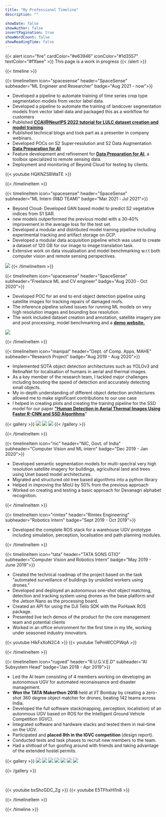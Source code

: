 ```yaml
---
title: "My Professional Timeline"
description: ""

showDate: false
showAuthor: false
invertPagination: true
showWordCount: false
showReadingTime: false
---
```


{{< alert icon="fire" cardColor="#e63946" iconColor="#1d3557" textColor="#f1faee" >}}
This page is a work in progress 
{{< /alert >}}


{{< timeline >}}

{{< timelineItem icon="spacesense" header="SpaceSense" subheader="ML Engineer and Researcher" badge="Aug 2021 - now">}}
<ul> 
  <li>Developed a pipeline to automate training of time series crop type segmentation models from vector label data.</li>
  <li>Developed a pipeline to automate the training of landcover segmentation models from vector label data and packaged this as a workflow for customers</li>
  <li>Published <a href="https://www.climatechange.ai/papers/neurips2022/116#recording" target="_blank"><b>CCAI@NeurIPS 2022 tutorial for LULC dataset creation and model training</b></a>.</li>
  <li>Published technical blogs and took part as a presenter in company webinars.</li>
  <li>Developed POCs on S2 Super‑resolution and S2 Data Augmentation <a href="https://www.spacesense.ai/platform#data-preparation" target="_blank"><b>Data Preparation for AI</b></a></li>
  <li>Feature development and refinement for <a href="https://www.spacesense.ai/platform#data-preparation" target="_blank"><b>Data Preparation for AI</b></a>, a toolbox specialized to remote sensing data.</li>
  <li>Deployment and monitoring of Beyond Cloud for testing by clients.</li>
</ul>

{{< youtube HQKNZSBWaTE >}}

<!-- 
<iframe width="500" height="315" src="https://www.youtube.com/embed/HQKNZSBWaTE?start=1900" title="YouTube video player" frameborder="0" allow="accelerometer; autoplay; clipboard-write; encrypted-media; gyroscope; picture-in-picture; web-share" allowfullscreen></iframe> -->


{{< /timelineItem >}}

{{< timelineItem icon="spacesense" header="SpaceSense" subheader="ML Intern (R&D TEAM)" badge="Mar 2021 ‑ Jul 2021">}}
<ul> 
  <li>Beyond Cloud‑ Developed GAN based model to predict S2 vegetative indices from S1 SAR.</li>
  <li>new models outperformed the previous model with a 30‑40% improvement in the average loss for the test set.</li>
  <li>Developed a modular and distributed model training pipeline including experimental tracking and artifact storage on GCP.</li>
  <li>Developed a modular data acquisition pipeline which was used to create a dataset of 120 GB for our image to image translation task.</li>
  <li>Extensive work on data visualisation and model benchmarking w.r.t both computer vision and remote sensing perspectives.</li>
</ul>
<img src="imgs/10.jpg">
{{< /timelineItem >}}


{{< timelineItem icon="spacesense" header="SpaceSense" subheader="Freelance ML and CV engineer" badge="Aug 2020 ‑ Oct 2020">}}
<ul> 
  <li>Developed POC for an end to end object detection pipeline using satellite images for tracking repairs of damaged roofs.</li>
  <li>The inference pipeline solved issues for running ML models on very high resolution images and bounding box resolution.</li>
  <li>The work included dataset creation and annotation, satellite imagery pre and post processing, model benchmarking and a <a href="https://tarp-detection.spacesense.ai/" target="_blank"><b>demo website.</b></a></li>
</ul>
<img src="imgs/9.png">

{{< /timelineItem >}}


{{< timelineItem icon="manipal" header="Dept. of Comp. Apps, MAHE" subheader="Research Project" badge="Aug 2019 - Aug 2020">}}
<ul> 
  <li>Implemented SOTA object detection architectures such as YOLOv3 and RetinaNet for localisation of humans in aerial and thermal images.</li>
  <li>As a key member of the research team, I tackled major challenges including boosting the speed of detection and accurately detecting small objects.</li>
  <li>My in-depth understanding of different object detection architectures allowed me to make significant contributions to our use case</li>
  <li>I helped in creating plots and creating the training pipeline for the SSD model for our paper <a href="https://www.mdpi.com/2079-9292/11/7/1151" target="_blank"><b>"Human Detection in Aerial Thermal Images Using Faster R-CNN and SSD Algorithms</b></a>"</li>
</ul>

{{< gallery >}}
  <img src="imgs/6.png" class="grid-w33" />
  <img src="imgs/7.png" class="grid-w33" />
  <img src="imgs/8.png" class="grid-w33" />
{{< /gallery >}}

{{< /timelineItem >}}


{{< timelineItem icon="nic" header="NIC, Govt. of India" subheader="Computer Vision and ML intern" badge="Dec 2019 - Jan 2020">}}
<ul> 
  <li>Developed semantic segmentation models for multi-spectral very high resolution satellite imagery for buildings, agricultural land
and trees using Unet based model architectures.</li>
  <li>Migrated and structured old tree based algorithms into a python library</li>
  <li>Helped in improving the MIoU by 50% from the previous approach</li>
  <li>Worked on creating and testing a basic approach for Devanagri alphabet recognition.</li>
</ul>

{{< /timelineItem >}}

{{< timelineItem icon="rimtex" header="Rimtex Engineering" subheader="Robotics Intern" badge="Sept 2019 - Oct 2019">}}
<ul> 
  <li>Developed the complete ROS stack for a warehouse UGV prototype including simulation, perception, localisation and path planning modules.</li>
</ul>

{{< /timelineItem >}}


{{< timelineItem icon="tata" header="TATA SONS GTIO" subheader="Computer Vision and Robotics Intern" badge="May 2019 - June 2019">}}
<ul> 
  <li>Created the technical roadmap of the project based on the task "automated surveillance of buildings by unskilled workers using drones." 
  <li>Developed and deployed an autonomous one-shot object matching, detection and tracking system using drones as the base platform and the Jetson Nano as the processing board.</li>
  <li>Created an API for using the DJI Tello SDK with the PixHawk ROS package.
  <li>Presented live tech demos of the product for the core management team and potential clients</li> 
  <li>Worked in an office environment for the first time in my life, working under seasoned industry innovators.</li>
</ul>

{{< youtube HlkFxXoN2C4 >}}
{{< youtube TePmWCCPWqA >}}

{{< /timelineItem >}}



{{< timelineItem icon="rugved" header="R.U.G.V.E.D" subheader="AI Subsystem Head" badge="Jan 2018 - Apr 2019">}}
<ul> 
  <li> Led the AI team consisting of 4 members working on developing an autonomous UGV for automated reconaissance and disaster management. 
  <li> <b>Won the TATA Makerthon 2018 </b> held at IIT Bombay by creating a zero-shot 360 degree object matcher for drones, beating 142 teams across India. 
  <li> Developed the full software stack(mapping, perception, localistion) of an autonmous UGV based on ROS for the Intelligent Ground Vehicle Competition (IGVC).
  <li> Integrated software and hardware stacks and tested them in real-time on the UGV. </li>
  <li> Participated and <b>placed 8th in the IGVC competition </b>(design report).
  <li> Conducted tests and task phases to recruit new members to the team.
  <li> Had a shitload of fun goofing around with friends and taking advantage of the extended hostel permits. 
</ul>

{{< gallery >}}
  <img src="imgs/2.jpg" class="grid-w33" />
  <img src="imgs/0.jpg" class="grid-w33" />
  <img src="imgs/3.jpg" class="grid-w33" />
  <img src="imgs/12.jpg" class="grid-w33" />
  <img src="imgs/4.jpg" class="grid-w33" />
  <img src="imgs/5.jpg" class="grid-w33" />
  <img src="imgs/1.jpg" class="grid-w33" />

{{< /gallery >}}

<br>

{{< youtube bxShcGDC_Zg >}}
{{< youtube E5TFhxHl1n8 >}}


{{< /timelineItem >}}


{{< /timeline >}}
